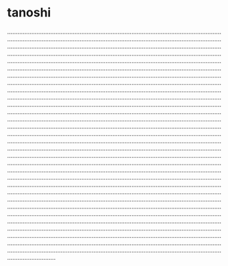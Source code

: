 # tanoshi

................................................................................................................................................................................................................................................................................................................................................................................................................................................................................................................................................................................................................................................................................................................................................................................................................................................................................................................................................................................................................................................................................................................................................................................................................................................................................................................................................................................................................................................................................................................................................................................................................................................................................................................................................................................................................................................................................................................................................................................................................................................................................................................................................................................................................................................................................................................................................................................................................................................................................................................................................................................................................................................................................................................................................................................................................................................................................................................................................................................................................................................................................................................................................................................................................................................................................................................................................................................................................................................................................................................................................................................................................................................................................................................................................................................................................................................................................................................................................................................................................................